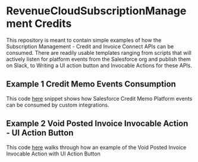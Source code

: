 # RevenueCloudSubscriptionManagement Credits
This repository is meant to contain simple examples of how the Subscription Management - Credit and Invoice Connect APIs can be consumed. There are readily usable templates ranging from scripts that will actively listen for platform events from the Salesforce org and publish them on Slack, to Writing a UI action button and Invocable Actions for these APIs.

## Example 1 Credit Memo Events Consumption
This code [here](./Credit-Memo-Events-Consumption) snippet shows how Salesforce Credit Memo Platform events can be consumed by custom integrations.

## Example 2 Void Posted Invoice Invocable Action - UI Action Button
This code [here](./VoidPostedInvoice/Void-Posted-Invoice-Invocable-Action) walks through how an example of the Void Posted Invoice Invocable Action with UI Action Button
